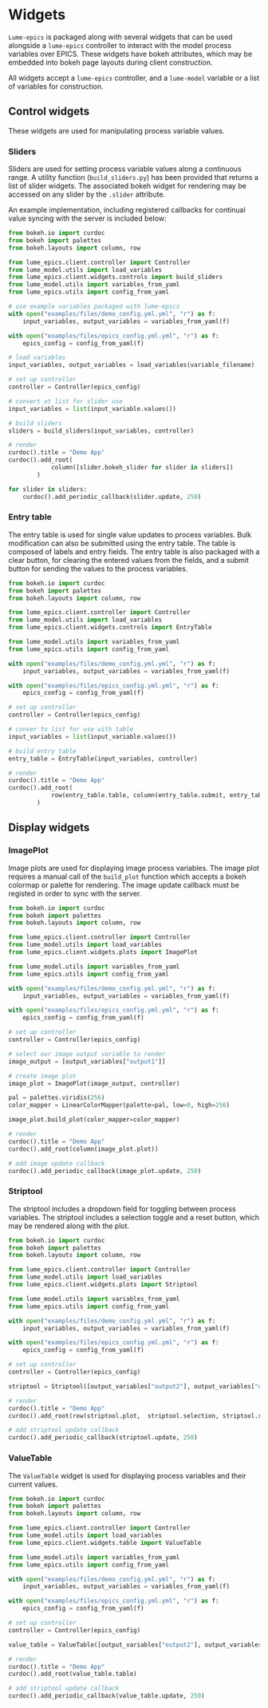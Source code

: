 # Widgets

`Lume-epics` is packaged along with several widgets that can be used alongside a `lume-epics` controller to interact with the model process variables over EPICS. These widgets have bokeh attributes, which may be embedded into bokeh page layouts during client construction.

All widgets accept a `lume-epics` controller, and a `lume-model` variable or a list of variables for construction.

## Control widgets

These widgets are used for manipulating process variable values.

### Sliders

Sliders are used for setting process variable values along a continuous range. A utility function (`build_sliders.py`) has been provided that returns a list of slider widgets. The associated bokeh widget for rendering may be accessed on any slider by the `.slider` attribute.

An example implementation, including registered callbacks for continual value syncing with the server is included below:

```python
from bokeh.io import curdoc
from bokeh import palettes
from bokeh.layouts import column, row

from lume_epics.client.controller import Controller
from lume_model.utils import load_variables
from lume_epics.client.widgets.controls import build_sliders
from lume_model.utils import variables_from_yaml
from lume_epics.utils import config_from_yaml

# use example variables packaged with lume-epics
with open("examples/files/demo_config.yml.yml", "r") as f:
    input_variables, output_variables = variables_from_yaml(f)

with open("examples/files/epics_config.yml.yml", "r") as f:
    epics_config = config_from_yaml(f)

# load variables
input_variables, output_variables = load_variables(variable_filename)

# set up controller
controller = Controller(epics_config)

# convert ot list for slider use
input_variables = list(input_variable.values())

# build sliders
sliders = build_sliders(input_variables, controller)

# render
curdoc().title = "Demo App"
curdoc().add_root(
            column([slider.bokeh_slider for slider in sliders])
        )

for slider in sliders:
    curdoc().add_periodic_callback(slider.update, 250)
```
### Entry table

The entry table is used for single value updates to process variables. Bulk modification can also be submitted using the entry table. The table is composed of labels and entry fields. The entry table is also packaged with a clear button, for clearing the entered values from the fields, and a submit button for sending the values to the process variables.


```python
from bokeh.io import curdoc
from bokeh import palettes
from bokeh.layouts import column, row

from lume_epics.client.controller import Controller
from lume_model.utils import load_variables
from lume_epics.client.widgets.controls import EntryTable

from lume_model.utils import variables_from_yaml
from lume_epics.utils import config_from_yaml

with open("examples/files/demo_config.yml.yml", "r") as f:
    input_variables, output_variables = variables_from_yaml(f)

with open("examples/files/epics_config.yml.yml", "r") as f:
    epics_config = config_from_yaml(f)

# set up controller
controller = Controller(epics_config)

# conver to list for use with table
input_variables = list(input_variable.values())

# build entry table
entry_table = EntryTable(input_variables, controller)

# render
curdoc().title = "Demo App"
curdoc().add_root(
            row(entry_table.table, column(entry_table.submit, entry_table.clear))
        )
```

## Display widgets

### ImagePlot

Image plots are used for displaying image process variables. The image plot requires a manual call of the `build_plot` function which accepts a bokeh colormap or palette for rendering. The image update callback must be registed in order to sync with the server.

```python
from bokeh.io import curdoc
from bokeh import palettes
from bokeh.layouts import column, row

from lume_epics.client.controller import Controller
from lume_model.utils import load_variables
from lume_epics.client.widgets.plots import ImagePlot

from lume_model.utils import variables_from_yaml
from lume_epics.utils import config_from_yaml

with open("examples/files/demo_config.yml.yml", "r") as f:
    input_variables, output_variables = variables_from_yaml(f)

with open("examples/files/epics_config.yml.yml", "r") as f:
    epics_config = config_from_yaml(f)

# set up controller
controller = Controller(epics_config)

# select our image output variable to render
image_output = [output_variables["output1"]]

# create image plot
image_plot = ImagePlot(image_output, controller)

pal = palettes.viridis(256)
color_mapper = LinearColorMapper(palette=pal, low=0, high=256)

image_plot.build_plot(color_mapper=color_mapper)

# render
curdoc().title = "Demo App"
curdoc().add_root(column(image_plot.plot))

# add image update callback
curdoc().add_periodic_callback(image_plot.update, 250)
```

### Striptool

The striptool includes a dropdown field for toggling between process variables. The striptool includes a selection toggle and a reset button, which may be rendered along with the plot.

```python
from bokeh.io import curdoc
from bokeh import palettes
from bokeh.layouts import column, row

from lume_epics.client.controller import Controller
from lume_model.utils import load_variables
from lume_epics.client.widgets.plots import Striptool

from lume_model.utils import variables_from_yaml
from lume_epics.utils import config_from_yaml

with open("examples/files/demo_config.yml.yml", "r") as f:
    input_variables, output_variables = variables_from_yaml(f)

with open("examples/files/epics_config.yml.yml", "r") as f:
    epics_config = config_from_yaml(f)

# set up controller
controller = Controller(epics_config)

striptool = Striptool([output_variables["output2"], output_variables["output3"]], controller)

# render
curdoc().title = "Demo App"
curdoc().add_root(row(striptool.plot,  striptool.selection, striptool.reset_button))

# add striptool update callback
curdoc().add_periodic_callback(striptool.update, 250)

```

### ValueTable

The `ValueTable` widget is used for displaying process variables and their current values.


```python
from bokeh.io import curdoc
from bokeh import palettes
from bokeh.layouts import column, row

from lume_epics.client.controller import Controller
from lume_model.utils import load_variables
from lume_epics.client.widgets.table import ValueTable

from lume_model.utils import variables_from_yaml
from lume_epics.utils import config_from_yaml

with open("examples/files/demo_config.yml.yml", "r") as f:
    input_variables, output_variables = variables_from_yaml(f)

with open("examples/files/epics_config.yml.yml", "r") as f:
    epics_config = config_from_yaml(f)

# set up controller
controller = Controller(epics_config)

value_table = ValueTable([output_variables["output2"], output_variables["output3"]], controller)

# render
curdoc().title = "Demo App"
curdoc().add_root(value_table.table)

# add striptool update callback
curdoc().add_periodic_callback(value_table.update, 250)

```
